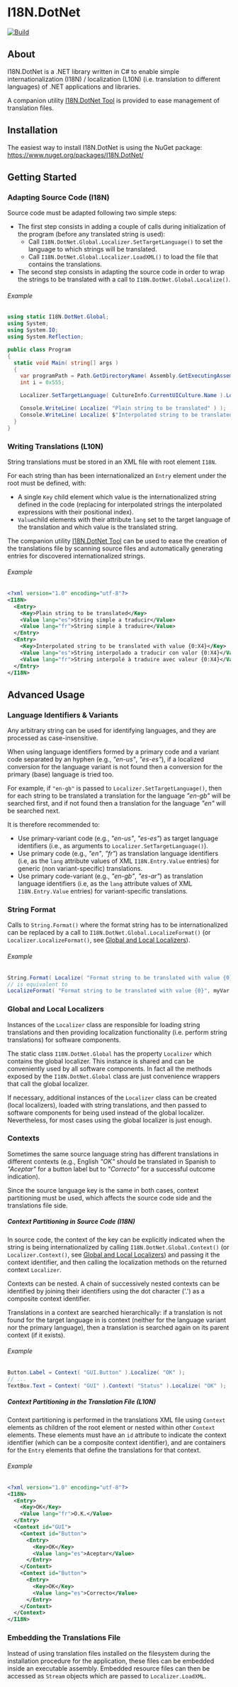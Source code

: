 I18N.DotNet
========

[![Build](https://github.com/SafeTwice/I18N.DotNet/actions/workflows/Build.yml/badge.svg)](https://github.com/SafeTwice/I18N.DotNet/actions/workflows/Build.yml)

## About

I18N.DotNet is a .NET library written in C# to enable simple internationalization (I18N) / localization (L10N) (i.e. translation to different languages) of .NET applications and libraries.

A companion utility [I18N.DotNet Tool](https://github.com/SafeTwice/I18N.DotNet/tree/main/Tool) is provided to ease management of translation files.

## Installation

The easiest way to install I18N.DotNet is using the NuGet package: https://www.nuget.org/packages/I18N.DotNet/

## Getting Started

### Adapting Source Code (I18N)

Source code must be adapted following two simple steps:

- The first step consists in adding a couple of calls during initialization of the program (before any translated string is used):
  - Call `I18N.DotNet.Global.Localizer.SetTargetLanguage()` to set the language to which strings will be translated.
  - Call `I18N.DotNet.Global.Localizer.LoadXML()` to load the file that contains the translations.
- The second step consists in adapting the source code in order to wrap the strings to be translated with a call to `I18N.DotNet.Global.Localize()`.

###### Example
``` CS
using static I18N.DotNet.Global;
using System;
using System.IO;
using System.Reflection;

public class Program
{
  static void Main( string[] args )
  {
    var programPath = Path.GetDirectoryName( Assembly.GetExecutingAssembly().Location );
    int i = 0x555;

    Localizer.SetTargetLanguage( CultureInfo.CurrentUICulture.Name ).LoadXML( programPath + "/I18N.xml" );

    Console.WriteLine( Localize( "Plain string to be translated" ) );
    Console.WriteLine( Localize( $"Interpolated string to be translated with value {i:X4}" ) );
  }
}
```

### Writing Translations (L10N)

String translations must be stored in an XML file with root element `I18N`.

For each string than has been internationalized an `Entry` element under the root must be defined, with:

- A single `Key` child element which value is the internationalized string defined in the code (replacing for interpolated strings the interpolated expressions with their positional index).
- `Value`child elements with their attribute `lang` set to the target language of the translation and which value is the translated string.

The companion utility [I18N.DotNet Tool](Tool/) can be used to ease the creation of the translations file by scanning source files and automatically generating entries for discovered internationalized strings.

###### Example
``` XML
<?xml version="1.0" encoding="utf-8"?>
<I18N>
  <Entry>
    <Key>Plain string to be translated</Key>
    <Value lang="es">String simple a traducir</Value>
    <Value lang="fr">String simple à traduire</Value>
  </Entry>
  <Entry>
    <Key>Interpolated string to be translated with value {0:X4}</Key>
    <Value lang="es">String interpolado a traducir con valor {0:X4}</Value>
    <Value lang="fr">String interpolé à traduire avec valeur {0:X4}</Value>
  </Entry>
</I18N>
```

## Advanced Usage

### Language Identifiers & Variants

Any arbitrary string can be used for identifying languages, and they are processed as case-insensitive.

When using language identifiers formed by a primary code and a variant code separated by an hyphen (e.g., _"en-us"_, _"es-es"_), if a localized conversion for the language variant is not found then a conversion for the primary (base) language is tried too.

For example, if `"en-gb"` is passed to `Localizer.SetTargetLanguage()`, then for each string to be translated a translation for the language _"en-gb"_ will be searched first, and if not found then a translation for the language _"en"_ will be searched next.

It is therefore recommended to:

- Use primary-variant code (e.g., _"en-us"_, _"es-es"_) as target language identifiers (i.e., as arguments to `Localizer.SetTargetLanguage()`).
- Use primary code (e.g., _"en"_, _"fr"_) as translation language identifiers (i.e, as the `lang` attribute values of XML `I18N.Entry.Value` entries) for generic (non variant-specific) translations.
- Use primary code-variant (e.g., _"en-gb"_, _"es-ar"_) as translation language identifiers (i.e, as the `lang` attribute values of XML `I18N.Entry.Value` entries) for variant-specific translations.

### String Format

Calls to `String.Format()` where the format string has to be internationalized can be replaced by a call to `I18N.DotNet.Global.LocalizeFormat()` (or `Localizer.LocalizeFormat()`, see [Global and Local Localizers](#global-and-local-localizers)).

###### Example
``` CS
String.Format( Localize( "Format string to be translated with value {0}" ), myVar );
// is equivalent to
LocalizeFormat( "Format string to be translated with value {0}", myVar );
```

### Global and Local Localizers

Instances of the `Localizer` class are responsible for loading string translations and then providing localization functionality (i.e. perform string translations) for software components.

The static class `I18N.DotNet.Global` has the property `Localizer` which contains the global localizer. This instance is shared and can be conveniently used by all software components. In fact all the methods exposed by the `I18N.DotNet.Global` class are just convenience wrappers that call the global localizer.

If necessary, additional instances of the `Localizer` class can be created (local localizers), loaded with string translations, and then passed to software components for being used instead of the global localizer. Nevertheless, for most cases using the global localizer is just enough.

### Contexts

Sometimes the same source language string has different translations in different contexts (e.g., English _"OK"_ should be translated in Spanish to _"Aceptar"_ for a button label but to _"Correcto"_ for a successful outcome indication).

Since the source language key is the same in both cases, context partitioning must be used, which affects the source code side and the translations file side.

##### Context Partitioning in Source Code (I18N)

In source code, the context of the key can be explicitly indicated when the string is being internationalized by calling `I18N.DotNet.Global.Context()` (or `Localizer.Context()`, see [Global and Local Localizers](#global-and-local-localizers)) and passing it the context identifier, and then calling the localization methods on the returned context `Localizer`.

Contexts can be nested. A chain of successively nested contexts can be identified by joining their identifiers using the dot character ('.') as a composite context identifier.

Translations in a context are searched hierarchically: if a translation is not found for the target language in is context (neither for the language variant nor the primary language), then a translation is searched again on its parent context (if it exists).

###### Example
``` CS
Button.Label = Context( "GUI.Button" ).Localize( "OK" );
// ...
TextBox.Text = Context( "GUI" ).Context( "Status" ).Localize( "OK" );
```

##### Context Partitioning in the Translation File (L10N)

Context partitioning is performed in the translations XML file using `Context` elements as children of the root element or nested within other `Context` elements. These elements must have an `id` attribute to indicate the context identifier (which can be a composite context identifier), and are containers for the `Entry` elements that define the translations for that context.

###### Example
``` XML
<?xml version="1.0" encoding="utf-8"?>
<I18N>
  <Entry>
    <Key>OK</Key>
    <Value lang="fr">O.K.</Value>
  </Entry>
  <Context id="GUI">
    <Context id="Button">
      <Entry>
        <Key>OK</Key>
        <Value lang="es">Aceptar</Value>
      </Entry>
    </Context>
    <Context id="Button">
      <Entry>
        <Key>OK</Key>
        <Value lang="es">Correcto</Value>
      </Entry>
    </Context>
  </Context>
</I18N>
```

### Embedding the Translations File

Instead of using translation files installed on the filesystem during the installation procedure for the application, these files can be embedded inside an executable assembly. Embedded resource files can then be accessed as `Stream` objects which are passed to `Localizer.LoadXML`.
